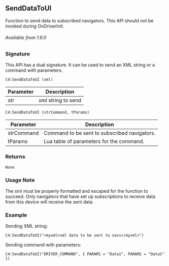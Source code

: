 ## SendDataToUI

Function to send data to subscribed navigators. This API should not be invoked during OnDriverInit.


###### Available from 1.6.0


### Signature

This API has a dual signature. It can be used to send an XML string or a command with parameters.

`C4:SendDataToUI (xml)`


| Parameter | Description |
| --- | --- |
| str |  xml string to send |

`C4:SendDataToUI (strCommand, tParams)`


| Parameter | Description |
| --- | --- |
| strCommand |  Command to be sent to subscribed navigators. |
| tParams | Lua table of parameters for the command. |

### Returns

`None`


### Usage Note

The xml must be properly formatted and escaped for the function to succeed. Only navigators that have set up subscriptions to receive data from this device will receive the sent data.


### Example

Sending XML string:

`C4:SendDataToUI("<myxml>xml data to be sent to navs</myxml>")`

Sending command with parameters:

`C4:SendDataToUI("DRIVER_COMMAND", { PARAM1 = "Data1", PARAM2 = "Data1" })`

